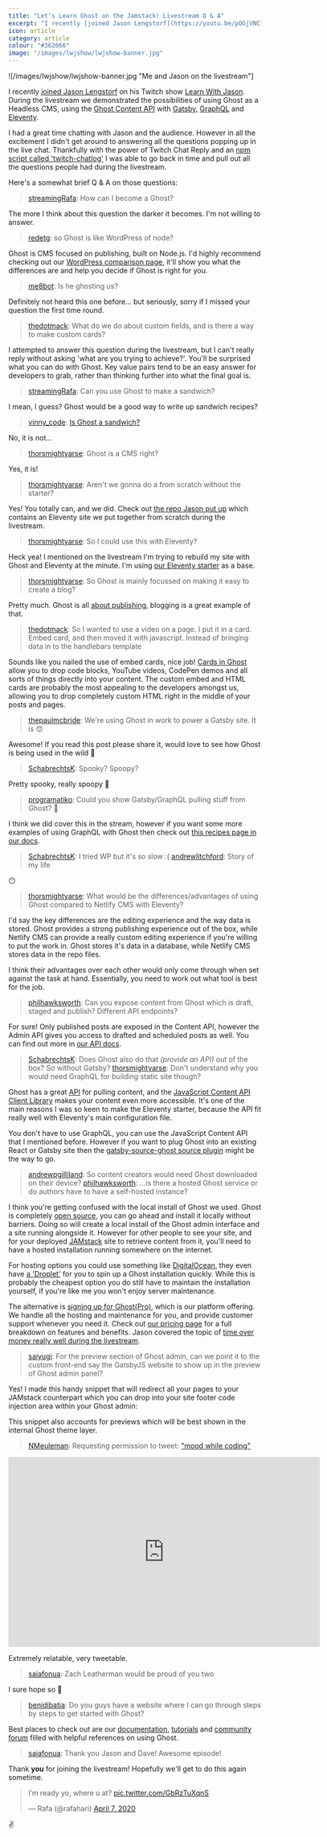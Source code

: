 ```yaml
---
title: "Let’s Learn Ghost on the Jamstack! Livestream Q & A"
excerpt: "I recently [joined Jason Lengstorf](https://youtu.be/pOGjVNC1sk4) on his Twitch show [Learn With Jason](https://www.learnwithjason.dev/). During the livestream we demonstrated the possibilities of using Ghost as a Headless CMS, using the [Ghost Content API](https://ghost.org/docs/api/v3/javascript/content/) with [Gatsby](https://ghost.org/docs/api/v3/gatsby/), [GraphQL](https://ghost.org/docs/api/v3/gatsby/graphql-recipes-for-ghost/) and [Eleventy](https://ghost.org/docs/api/v3/eleventy/)."
icon: article
category: article
colour: "#362066"
image: "/images/lwjshow/lwjshow-banner.jpg"
---
```


![/images/lwjshow/lwjshow-banner.jpg "Me and Jason on the livestream"]

I recently [joined Jason Lengstorf](https://youtu.be/pOGjVNC1sk4) on his Twitch show [Learn With Jason](https://www.learnwithjason.dev/). During the livestream we demonstrated the possibilities of using Ghost as a Headless CMS, using the [Ghost Content API](https://ghost.org/docs/api/v3/javascript/content/) with [Gatsby](https://ghost.org/docs/api/v3/gatsby/), [GraphQL](https://ghost.org/docs/api/v3/gatsby/graphql-recipes-for-ghost/) and [Eleventy](https://ghost.org/docs/api/v3/eleventy/).

I had a great time chatting with Jason and the audience. However in all the excitement I didn't get around to answering all the questions popping up in the live chat. Thankfully with the power of Twitch Chat Reply and an [npm script called 'twitch-chatlog'](https://github.com/freaktechnik/twitch-chatlog) I was able to go back in time and pull out all the questions people had during the livestream.

Here's a somewhat brief Q & A on those questions:

> [streamingRafa](https://twitch.tv/streamingRafa/): How can I become a Ghost?

The more I think about this question the darker it becomes. I'm not willing to answer.

> [redetg](https://twitch.tv/redetg/): so Ghost is like WordPress of node?

Ghost is CMS focused on publishing, built on Node.js. I'd highly recommend checking out our [WordPress comparison page](https://ghost.org/vs/wordpress/), it'll show you what the differences are and help you decide if Ghost is right for you.

> [me8bot](https://twitch.tv/me8bot/): Is he ghosting us?

Definitely not heard this one before… but seriously, sorry if I missed your question the first time round.

> [thedotmack](https://twitch.tv/thedotmack/): What do we do about custom fields, and is there a way to make custom cards?

I attempted to answer this question during the livestream, but I can't really reply without asking 'what are you trying to achieve?'. You'll be surprised what you can do with Ghost. Key value pairs tend to be an easy answer for developers to grab, rather than thinking further into what the final goal is.

> [streamingRafa](https://twitch.tv/streamingRafa/): Can you use Ghost to make a sandwich?

I mean, I guess? Ghost would be a good way to write up sandwich recipes? 

> [vinny_code](https://twitch.tv/vinny_code/): [Is Ghost a sandwich?](https://isthisasandwich.netlify.com/)

No, it is not…

> [thorsmightyarse](https://twitch.tv/thorsmightyarse/): Ghost is a CMS right?

Yes, it is!

> [thorsmightyarse](https://twitch.tv/thorsmightyarse/): Aren't we gonna do a from scratch without the starter?

Yes! You totally can, and we did. Check out [the repo Jason put up](https://github.com/jlengstorf/lets-learn-ghost) which contains an Eleventy site we put together from scratch during the livestream.

> [thorsmightyarse](https://twitch.tv/thorsmightyarse/): So I could use this with Eleventy?

Heck yea! I mentioned on the livestream I'm trying to rebuild my site with Ghost and Eleventy at the minute. I'm using [our Eleventy starter](https://github.com/TryGhost/eleventy-starter-ghost) as a base.

> [thorsmightyarse](https://twitch.tv/thorsmightyarse/): So Ghost is mainly focussed on making it easy to create a blog?

Pretty much. Ghost is all [about publishing](https://ghost.org/features/), blogging is a great example of that.

> [thedotmack](https://twitch.tv/thedotmack/): So I wanted to use a video on a page. I put it in a card. Embed card, and then moved it with javascript. Instead of bringing data in to the handlebars template

Sounds like you nailed the use of embed cards, nice job! [Cards in Ghost](https://ghost.org/faq/using-the-editor/#using-the-dynamic-menu) allow you to drop code blocks, YouTube videos, CodePen demos and all sorts of things directly into your content. The custom embed and HTML cards are probably the most appealing to the developers amongst us, allowing you to drop completely custom HTML right in the middle of your posts and pages.

> [thepaulmcbride](https://twitch.tv/thepaulmcbride/): We're using Ghost in work to power a Gatsby site. It is 😍

Awesome! If you read this post please share it, would love to see how Ghost is being used in the wild 👀

> [SchabrechtsK](https://twitch.tv/SchabrechtsK/): Spooky? Spoopy?

Pretty spooky, really spoopy 👻

> [programatiko](https://twitch.tv/programatiko/): Could you show Gatsby/GraphQL pulling stuff from Ghost? 🙏

I think we did cover this in the stream, however if you want some more examples of using GraphQL with Ghost then check out [this recipes page in our docs](https://ghost.org/docs/api/v3/gatsby/graphql-recipes-for-ghost/).

> [SchabrechtsK](https://twitch.tv/SchabrechtsK/): I tried WP but it's so slow :(
> [andrewlitchford](https://twitch.tv/andrewlitchford/): Story of my life

😶

> [thorsmightyarse](https://twitch.tv/thorsmightyarse/): What would be the differences/advantages of using Ghost compared to Netlify CMS with Eleventy?

I'd say the key differences are the editing experience and the way data is stored. Ghost provides a strong publishing experience out of the box, while Netlify CMS can provide a really custom editing experience if you're willing to put the work in. Ghost stores it's data in a database, while Netlify CMS stores data in the repo files.

I think their advantages over each other would only come through when set against the task at hand. Essentially, you need to work out what tool is best for the job.

> [philhawksworth](https://twitch.tv/philhawksworth/): Can you expose content from Ghost which is draft, staged and publish? Different API endpoints?

For sure! Only published posts are exposed in the Content API, however the Admin API gives you access to drafted and scheduled posts as well. You can find out more in [our API docs](https://ghost.org/docs/api/v3/javascript/admin/).

> [SchabrechtsK](https://twitch.tv/SchabrechtsK/): Does Ghost also do that _(provide an API)_ out of the box? So without Gatsby?
> [thorsmightyarse](https://twitch.tv/thorsmightyarse/): Don't understand why you would need GraphQL for building static site though?

Ghost has a great [API](https://ghost.org/docs/api/v3/) for pulling content, and the [JavaScript Content API Client Library](https://ghost.org/docs/api/v3/javascript/content/) makes your content even more accessible. It's one of the main reasons I was so keen to make the Eleventy starter, because the API fit really well with Eleventy's main configuration file.

You don't have to use GraphQL, you can use the JavaScript Content API that I mentioned before. However if you want to plug Ghost into an existing React or Gatsby site then the [gatsby-source-ghost source plugin](https://github.com/TryGhost/gatsby-source-ghost) might be the way to go.

> [andrewpgilliland](https://twitch.tv/andrewpgilliland/): So content creators would need Ghost downloaded on their device?
> [philhawksworth](https://twitch.tv/philhawksworth/): ...is there a hosted Ghost service or do authors have to have a self-hosted instance?

I think you're getting confused with the local install of Ghost we used. Ghost is completely [open source](https://github.com/TryGhost/Ghost), you can go ahead and install it locally without barriers. Doing so will create a local install of the Ghost admin interface and a site running alongside it. However for other people to see your site, and for your deployed [JAMstack](https://jamstack.org/) site to retrieve content from it, you'll need to have a hosted installation running somewhere on the internet.

For hosting options you could use something like [DigitalOcean](https://www.digitalocean.com/), they even have [a 'Droplet'](https://marketplace.digitalocean.com/apps/ghost) for you to spin up a Ghost installation quickly. While this is probably the cheapest option you do still have to maintain the installation yourself, if you're like me you won't enjoy server maintenance.

The alternative is [signing up for Ghost(Pro)](https://ghost.org/), which is our platform offering. We handle all the hosting and maintenance for you, and provide customer support whenever you need it. Check out [our pricing page](https://ghost.org/pricing/) for a full breakdown on features and benefits. Jason covered the topic of [time over money really well during the livestream](https://youtu.be/pOGjVNC1sk4?t=2885).

> [saiyugi](https://twitch.tv/saiyugi/): For the preview section of Ghost admin, can we point it to the custom front-end say the GatsbyJS website to show up in the preview of Ghost admin panel?

Yes! I made this handy snippet that will redirect all your pages to your JAMstack counterpart which you can drop into your site footer code injection area within your Ghost admin:

<script src="https://gist.github.com/daviddarnes/983142e7a2fce94044df0c87ffa7d39c.js"></script>

This snippet also accounts for previews which will be best shown in the internal Ghost theme layer.

> [NMeuleman](https://twitch.tv/NMeuleman/): Requesting permission to tweet: ["mood while coding"](https://clips.twitch.tv/LongAssiduousZebraRlyTho)

<iframe src="https://clips.twitch.tv/embed?clip=LongAssiduousZebraRlyTho" frameborder="0" allowfullscreen="true" height="378" width="620"></iframe>

Extremely relatable, very tweetable.

> [saiafonua](https://twitch.tv/saiafonua/): Zach Leatherman would be proud of you two

I sure hope so 💚

> [benidibatia](https://twitch.tv/benidibatia/): Do you guys have a website where I can go through steps by steps to get started with Ghost?

Best places to check out are our [documentation](https://ghost.org/docs/), [tutorials](https://ghost.org/tutorials/) and [community forum](https://forum.ghost.org/) filled with helpful references on using Ghost.

> [saiafonua](https://twitch.tv/saiafonua/): Thank you Jason and Dave! Awesome episode!

Thank **you** for joining the livestream! Hopefully we'll get to do this again sometime.

<blockquote class="twitter-tweet" data-conversation="none"><p lang="en" dir="ltr">I’m ready yo, where u at? <a href="https://t.co/GbRzTuXqnS">pic.twitter.com/GbRzTuXqnS</a></p>&mdash; Rafa (@rafahari) <a href="https://twitter.com/rafahari/status/1247577207817601024?ref_src=twsrc%5Etfw">April 7, 2020</a></blockquote> <script async src="https://platform.twitter.com/widgets.js" charset="utf-8"></script>

✌️

